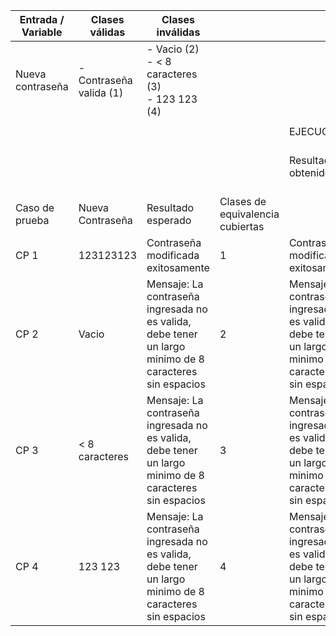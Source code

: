 | Entrada / Variable | Clases válidas           | Clases inválidas                                                                                          |                                  |                                                                                                           |        |                           |
| ------------------ | ------------------------ | --------------------------------------------------------------------------------------------------------- | -------------------------------- | --------------------------------------------------------------------------------------------------------- | ------ | ------------------------- |
| Nueva contraseña   | \- Contraseña valida (1) | \- Vacio (2)<br>\- < 8 caracteres (3)<br>\- 123 123 (4)                                                   |                                  |                                                                                                           |        |                           |
|                    |                          |                                                                                                           |                                  |                                                                                                           |        |                           |
|                    |                          |                                                                                                           |                                  | EJECUCION                                                                                                 |
|                    |                          |                                                                                                           |                                  | Resultado obtenido                                                                                        | Estado | Link al defecto en GitHub |
| Caso de prueba     | Nueva Contraseña         | Resultado esperado                                                                                        | Clases de equivalencia cubiertas |                                                                                                           |        |                           |
| CP 1               | 123123123                | Contraseña modificada exitosamente                                                                        | 1                                | Contraseña modificada exitosamente                                                                        | OK     | N/A                       |
| CP 2               | Vacio                    | Mensaje: La contraseña ingresada no es valida,<br>debe tener un largo minimo de 8 caracteres sin espacios | 2                                | Mensaje: La contraseña ingresada no es valida,<br>debe tener un largo minimo de 8 caracteres sin espacios | OK    | N/A                       |
| CP 3               | < 8 caracteres           | Mensaje: La contraseña ingresada no es valida,<br>debe tener un largo minimo de 8 caracteres sin espacios | 3                                | Mensaje: La contraseña ingresada no es valida,<br>debe tener un largo minimo de 8 caracteres sin espacios | OK     | N/A                       |
| CP 4               | 123 123                  | Mensaje: La contraseña ingresada no es valida,<br>debe tener un largo minimo de 8 caracteres sin espacios | 4                                | Mensaje: La contraseña ingresada no es valida,<br>debe tener un largo minimo de 8 caracteres sin espacios | OK     | N/A                       |